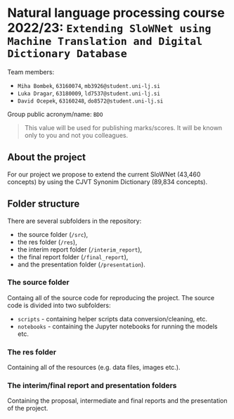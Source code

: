 # Natural language processing course 2022/23: `Extending SloWNet using Machine Translation and Digital Dictionary Database`

Team members:
 * `Miha Bombek`, `63160074`, `mb3926@student.uni-lj.si`
 * `Luka Dragar`, `63180009`, `ld7537@student.uni-lj.si`
 * `David Ocepek`, `63160248`, `do8572@student.uni-lj.si`
 
Group public acronym/name: `BDO`
 > This value will be used for publishing marks/scores. It will be known only to you and not you colleagues.

## About the project ##

For our project we propose to extend the current SloWNet (43,460 concepts) by using the CJVT Synonim Dictionary (89,834 concepts).

## Folder structure ##

There are several subfolders in the repository:

* the source folder (`/src`),
* the res folder (`/res`),
* the interim report folder (`/interim_report`),
* the final report folder (`/final_report`),
* and the presentation folder (`/presentation`).

### The source folder ###

Containg all of the source code for reproducing the project. The source code is divided into two subfolders: 
* `scripts` - containing helper scripts data conversion/cleaning, etc.
* `notebooks` - containing the Jupyter notebooks for running the models etc.

### The res folder ###

Containing all of the resources (e.g. data files, images etc.).

### The interim/final report and presentation folders ###

Containing the proposal, intermediate and final reports and the presentation of the project.
